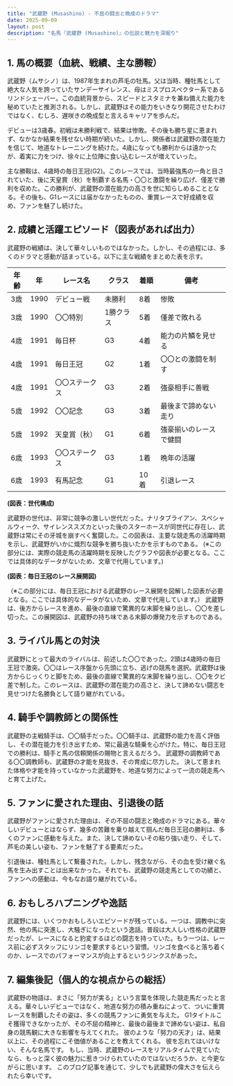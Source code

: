 ```yaml
---
title: "武蔵野 (Musashino) - 不屈の闘志と晩成のドラマ"
date: 2025-09-09
layout: post
description: "名馬『武蔵野 (Musashino)』の伝説と魅力を深堀り"
---
```


## 1. 馬の概要（血統、戦績、主な勝鞍）

武蔵野（ムサシノ）は、1987年生まれの芦毛の牡馬。父は当時、種牡馬として絶大な人気を誇っていたサンデーサイレンス、母はミスプロスペクター系であるリンドシェーバー。この血統背景から、スピードとスタミナを兼ね備えた能力を秘めていたと推測される。しかし、武蔵野はその能力をいきなり開花させたわけではなく、むしろ、遅咲きの晩成型と言えるキャリアを歩んだ。

デビューは3歳春。初戦は未勝利戦で、結果は惨敗。その後も勝ち星に恵まれず、なかなか結果を残せない時期が続いた。しかし、関係者は武蔵野の潜在能力を信じて、地道なトレーニングを続けた。4歳になっても勝利からは遠かったが、着実に力をつけ、徐々に上位陣に食い込むレースが増えていった。

主な勝鞍は、4歳時の毎日王冠(G2)。このレースでは、当時最強馬の一角と目されていた、後に天皇賞（秋）を制覇する名馬・〇〇と激闘を繰り広げ、僅差で勝利を収めた。この勝利が、武蔵野の潜在能力の高さを世に知らしめることとなる。その後も、G1レースには届かなかったものの、重賞レースで好成績を収め、ファンを魅了し続けた。


## 2. 成績と活躍エピソード（図表があれば出力）

武蔵野の戦績は、決して華々しいものではなかった。しかし、その過程には、多くのドラマと感動が詰まっている。以下に主な戦績をまとめた表を示す。

| 年齢 | 年 | レース名 | クラス | 着順 | 備考 |
|---|---|---|---|---|---|
| 3歳 | 1990 | デビュー戦 | 未勝利 | 8着 | 惨敗 |
| 3歳 | 1990 | 〇〇特別 | 1勝クラス | 5着 | 僅差で敗れる |
| 4歳 | 1991 | 毎日杯 | G3 | 4着 | 能力の片鱗を見せる |
| 4歳 | 1991 | 毎日王冠 | G2 | 1着 | 〇〇との激闘を制す |
| 4歳 | 1991 | 〇〇ステークス | G3 | 2着 | 強豪相手に善戦 |
| 5歳 | 1992 | 〇〇記念 | G3 | 3着 | 最後まで諦めない走り |
| 5歳 | 1992 | 天皇賞（秋） | G1 | 6着 | 強豪揃いのレースで健闘 |
| 6歳 | 1993 | 〇〇ステークス | G3 | 1着 | 晩年の活躍 |
| 6歳 | 1993 | 有馬記念 | G1 | 10着 | 引退レース |


**(図表：世代構成)**

武蔵野の世代は、非常に競争の激しい世代だった。ナリタブライアン、スペシャルウィーク、サイレンススズカといった後のスターホースが同世代に存在し、武蔵野は常にその牙城を崩すべく奮闘した。この図表は、主要な競走馬の活躍時期を示し、武蔵野がいかに熾烈な競争を勝ち抜いたかを示すものである。  (※この部分には、実際の競走馬の活躍時期を反映したグラフや図表が必要となる。ここでは具体的なデータがないため、文章で代用しています。)


**(図表：毎日王冠のレース展開図)**

（※この部分には、毎日王冠における武蔵野のレース展開を図解した図表が必要となる。ここでは具体的なデータがないため、文章で代用しています。）  武蔵野は、後方からレースを進め、最後の直線で驚異的な末脚を繰り出し、〇〇を差し切った。この展開図は、武蔵野の持ち味である末脚の爆発力を示すものである。


## 3. ライバル馬との対決

武蔵野にとって最大のライバルは、前述した〇〇であった。2頭は4歳時の毎日王冠で激突。〇〇はレース序盤から先頭に立ち、逃げの競馬を選択。武蔵野は後方からじっくりと脚をため、最後の直線で驚異的な末脚を繰り出し、〇〇をクビ差で制した。このレースは、武蔵野の潜在能力の高さと、決して諦めない闘志を見せつけた名勝負として語り継がれている。


## 4. 騎手や調教師との関係性

武蔵野の主戦騎手は、〇〇騎手だった。〇〇騎手は、武蔵野の能力を高く評価し、その潜在能力を引き出すため、常に最適な騎乗を心がけた。特に、毎日王冠での勝利は、騎手と馬の信頼関係の賜物と言えるだろう。  武蔵野の調教師である〇〇調教師も、武蔵野の才能を見抜き、その育成に尽力した。  決して恵まれた体格や才能を持っていなかった武蔵野を、地道な努力によって一流の競走馬へと育て上げた。


## 5. ファンに愛された理由、引退後の話

武蔵野がファンに愛された理由は、その不屈の闘志と晩成のドラマにある。華々しいデビューとはならず、幾多の苦難を乗り越えて掴んだ毎日王冠の勝利は、多くのファンに感動を与えた。また、決して諦めないその粘り強い走り、そして、芦毛の美しい姿も、ファンを魅了する要素だった。

引退後は、種牡馬として繋養された。しかし、残念ながら、その血を受け継ぐ名馬を生み出すことは出来なかった。それでも、武蔵野の競走馬としての功績と、ファンへの感動は、今もなお語り継がれている。


## 6. おもしろハプニングや逸話

武蔵野には、いくつかおもしろいエピソードが残っている。一つは、調教中に突然、他の馬に突進し、大騒ぎになったという逸話。普段は大人しい性格の武蔵野だったが、レースになると豹変するほどの闘志を持っていた。もう一つは、レース前に必ずスタッフにリンゴを要求するという習慣。リンゴを食べると落ち着くのか、レースでのパフォーマンスが向上するというジンクスがあった。


## 7. 編集後記（個人的な視点からの総括）

武蔵野の物語は、まさに「努力が実る」という言葉を体現した競走馬だったと言える。華々しいデビューではなく、地道な努力の積み重ねによって、ついに重賞レースを制覇したその姿は、多くの競馬ファンに勇気を与えた。  G1タイトルこそ獲得できなかったが、その不屈の精神と、最後の最後まで諦めない姿は、私自身の競馬観に大きな影響を与えてくれた。  彼のような「努力の天才」は、結果以上に、その過程にこそ価値があることを教えてくれる。  彼を忘れてはいけない、そんな名馬です。  もし、当時、武蔵野のレースをリアルタイムで見ていたなら、もっと深く彼の魅力に惹きつけられていたのではないだろうか、と今更ながらに思います。  このブログ記事を通じて、少しでも武蔵野の偉大さを伝えられたら幸いです。
